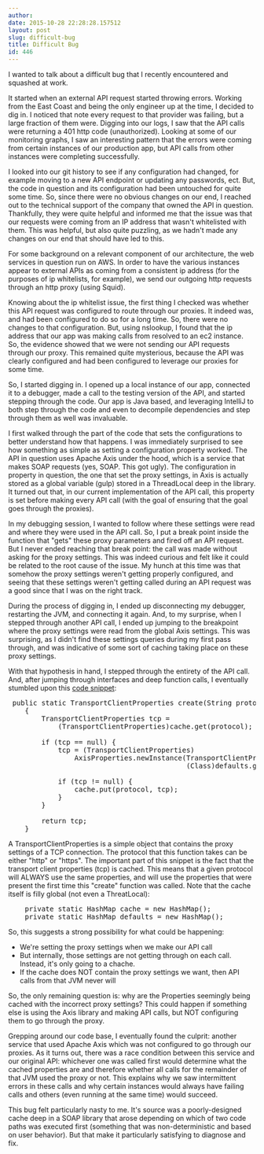 ```yaml
---
author: 
date: 2015-10-28 22:28:28.157512
layout: post
slug: difficult-bug
title: Difficult Bug
id: 446
---
```


I wanted to talk about a difficult bug that I recently encountered and squashed at work.


It started when an external API request started throwing errors.  Working from the East Coast and being the only engineer up at the time, I decided to dig in.  I noticed that note every request to that provider was failing, but a large fraction of them were.  Digging into our logs, I saw that the API calls were returning a 401 http code (unauthorized).  Looking at some of our monitoring graphs, I saw an interesting pattern that the errors were coming from certain instances of our production app, but API calls from other instances were completing successfully.  

I looked into our git history to see if any configuration had changed, for example moving to a new API endpoint or updating any passwords, ect.  But, the code in question and its configuration had been untouched for quite some time.  So, since there were no obvious changes on our end, I reached out to the technical support of the company that owned the API in question.  Thankfully, they were quite helpful and informed me that the issue was that our requests were coming from an IP address that wasn't whitelisted with them.  This was helpful, but also quite puzzling, as we hadn't made any changes on our end that should have led to this.

For some background on a relevant component of our architecture, the web services in question run on AWS.  In order to have the various instances appear to external APIs as coming from a consistent ip address (for the purposes of ip whitelists, for example), we send our outgoing http requests through an http proxy (using Squid).  

Knowing about the ip whitelist issue, the first thing I checked was whether this API request was configured to route through our proxies.  It indeed was, and had been configured to do so for a long time.  So, there were no changes to that configuration.  But, using nslookup, I found that the ip address that our app was making calls from resolved to an ec2 instance.  So, the evidence showed that we were not sending our API requests through our proxy.  This remained quite mysterious, because the API was clearly configured and had been configured to leverage our proxies for some time.

So, I started digging in.  I opened up a local instance of our app, connected it to a debugger, made a call to the testing version of the API, and started stepping through the code.  Our app is Java based, and leveraging IntelliJ to both step through the code and even to decompile dependencies and step through them as well was invaluable.

I first walked through the part of the code that sets the configurations to better understand how that happens.  I was immediately surprised to see how something as simple as setting a configuration property worked.  The API in question uses Apache Axis under the hood, which is a service that makes SOAP requests (yes, SOAP.  This got ugly).  The configuration in property in question, the one that set the proxy settings, in Axis is actually stored as a global variable (gulp) stored in a ThreadLocal deep in the library.  It turned out that, in our current implementation of the API call, this property is set before making every API call (with the goal of ensuring that the goal goes through the proxies).  

In my debugging session, I wanted to follow where these settings were read and where they were used in the API call.  So, I put a break point inside the function that "gets" these proxy parameters and fired off an API request.  But I never ended reaching that break point: the call was made without asking for the proxy settings.  This was indeed curious and felt like it could be related to the root cause of the issue.  My hunch at this time was that somehow the proxy settings weren't getting properly configured, and seeing that these settings weren't getting called during an API request was a good since that I was on the right track.

During the process of digging in, I ended up disconnecting my debugger, restarting the JVM, and connecting it again.  And, to my surprise, when I stepped through another API call, I ended up jumping to the breakpoint where the proxy settings were read from the global Axis settings.  This was surprising, as I didn't find these settings queries during my first pass through, and was indicative of some sort of caching taking place on these proxy settings.

With that hypothesis in hand, I stepped through the entirety of the API call.  And, after jumping through interfaces and deep function calls, I eventually stumbled upon this <a href='http://www.jexamples.com/vSrc/4610/org.apache.axis.components.net.TransportClientPropertiesFactory?prodId=axis&lineNo=85&implExtId=290840&queryText=java.util.HashMap.get&qType=clsMeth'>code snippet</a>:

<pre>
 public static TransportClientProperties create(String protocol)
    {
        TransportClientProperties tcp =
            (TransportClientProperties)cache.get(protocol);
        
        if (tcp == null) {
            tcp = (TransportClientProperties)
                AxisProperties.newInstance(TransportClientProperties.class,
                                           (Class)defaults.get(protocol));

            if (tcp != null) {
                cache.put(protocol, tcp);
            }
        }
        
        return tcp;
    }
</pre>

A TransportClientProperties is a simple object that contains the proxy settings of a TCP connection.  The protocol that this function takes can be either "http" or "https".  The important part of this snippet is the fact that the transport client properties (tcp) is cached.  This means that a given protocol will ALWAYS use the same properties, and will use the properties that were present the first time this "create" function was called.  Note that the cache itself is filly global (not even a ThreatLocal):

<pre>
    private static HashMap cache = new HashMap();
    private static HashMap defaults = new HashMap();
</pre>


So, this suggests a strong possibility for what could be happening:
- We're setting the proxy settings when we make our API call
- But internally, those settings are not getting through on each call.  Instead, it's only going to a chache.
- If the cache does NOT contain the proxy settings we want, then API calls from that JVM never will

So, the only remaining question is: why are the Properties seemingly being cached with the incorrect proxy settings?  This could happen if something else is using the Axis library and making API calls, but NOT configuring them to go through the proxy.

Grepping around our code base, I eventually found the culprit: another service that used Apache Axis which was not configured to go through our proxies.  As it turns out, there was a race condition between this service and our original API: whichever one was called first would determine what the cached properties are and therefore whether all calls for the remainder of that JVM used the proxy or not.  This explains why we saw intermittent errors in these calls and why certain instances would always have failing calls and others (even running at the same time) would succeed.


This bug felt particularly nasty to me.  It's source was a poorly-designed cache deep in a SOAP library that arose depending on which of two code paths was executed first (something that was non-deterministic and based on user behavior).  But that make it particularly satisfying to diagnose and fix.
